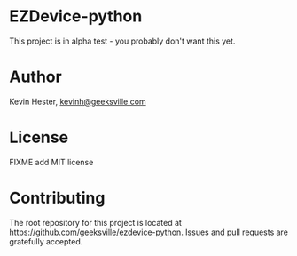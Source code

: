 # EZDevice-python

This project is in alpha test - you probably don't want this yet.

# Author

Kevin Hester, kevinh@geeksville.com

# License

FIXME add MIT license

# Contributing

The root repository for this project is located at https://github.com/geeksville/ezdevice-python. Issues and pull requests are gratefully accepted.
